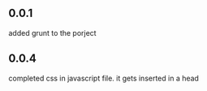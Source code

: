 ## 0.0.1
added grunt to the porject  

## 0.0.4
completed css in javascript file. it gets inserted in a head <style> tag at init.

## 0.0.3
animation method changed, the new element is now allways above the old object
This results in a smoother animation we need just to animate one element

## 0.0.2
start() and stop() methods added


## 0.0.1
First working version